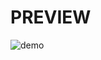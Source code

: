 # PREVIEW
![demo](https://user-images.githubusercontent.com/78120977/229928168-e788fa32-4200-48b3-bb52-c6143503e87f.png)
